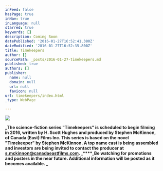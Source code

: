 ```yaml
---
inFeed: false
hasPage: true
inNav: true
inLanguage: null
starred: true
keywords: []
description: Coming Soon
datePublished: '2016-01-27T16:52:41.380Z'
dateModified: '2016-01-27T16:52:35.800Z'
title: Timekeepers
author: []
sourcePath: _posts/2016-01-27-timekeepers.md
published: true
authors: []
publisher:
  name: null
  domain: null
  url: null
  favicon: null
url: timekeepers/index.html
_type: WebPage

---
```

![](https://the-grid-user-content.s3-us-west-2.amazonaws.com/86004617-29d1-4d5d-aa23-c8eae0aacf7f.jpg)

**_The  science-fiction series "Timekeepers" is scheduled to begin filming in 2016, written  by H. Scott Hughes and produced by Stephen McKinnon, of Canada (East) Films Inc.   This series is based on the  novel "Timekeeper" by Stephen McKinnon.  A top name cast is being assembled and investors are being invited to contact the producer at [s.mckinnon@canadaeastfilms.com][0].  _****_Be watching for promotions and posters in the near future.  Additional information will be posted as it becomes available.  _**

[0]: mailto:s.mckinnon@canadaeastfilms.com